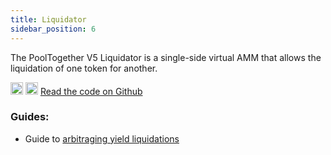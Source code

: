 ```yaml
---
title: Liquidator
sidebar_position: 6
---
```


The PoolTogether V5 Liquidator is a single-side virtual AMM that allows the liquidation of one token for another.

<div className='flex-center'>
  <img src="/img/github.svg" width="20" height="20" className='github-img-dark' />
  <img src="/img/github-light.png" width="20" height="20" className='github-img-light' />
  <a href="https://github.com/generationsoftware/pt-v5-cgda-liquidator">Read the code on Github</a>
</div>

### Guides:

- Guide to [arbitraging yield liquidations](/docs/guides/LiquidatingYield.md)